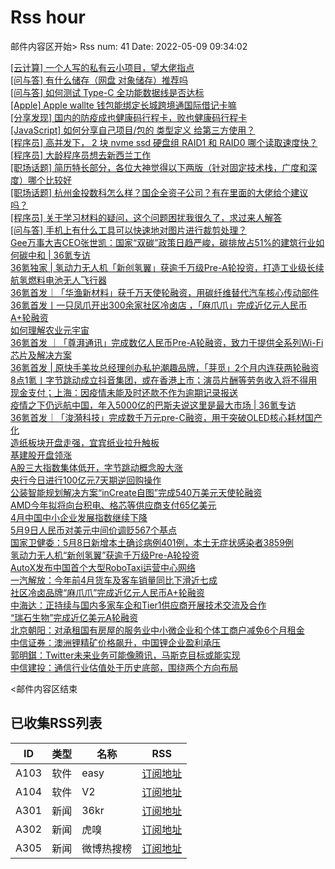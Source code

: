# Rss hour

邮件内容区开始>
Rss num: 41  Date: 2022-05-09 09:34:02 <br/>

<a href='https://www.v2ex.com/t/851651#reply0'>[云计算] 一个人写的私有云小项目，望大佬指点</a><br/>
<a href='https://www.v2ex.com/t/851650#reply1'>[问与答] 有什么储存（网盘 对象储存）推荐吗</a><br/>
<a href='https://www.v2ex.com/t/851648#reply0'>[问与答] 如何测试 Type-C 全功能数据线是否达标</a><br/>
<a href='https://www.v2ex.com/t/851646#reply4'>[Apple] Apple wallte 钱包能绑定长城跨境通国际借记卡嘛</a><br/>
<a href='https://www.v2ex.com/t/851644#reply6'>[分享发现] 国内的防疫成也健康码行程卡，败也健康码行程卡</a><br/>
<a href='https://www.v2ex.com/t/851643#reply0'>[JavaScript] 如何分享自己项目/包的 类型定义 给第三方使用？</a><br/>
<a href='https://www.v2ex.com/t/851641#reply6'>[程序员] 高并发下， 2 块 nvme ssd 硬盘组 RAID1 和 RAID0 哪个读取速度快？</a><br/>
<a href='https://www.v2ex.com/t/851640#reply5'>[程序员] 大龄程序员想去新西兰工作</a><br/>
<a href='https://www.v2ex.com/t/851639#reply2'>[职场话题] 简历特长部分，各位大神觉得以下两版（针对固定技术栈，广度和深度）哪个比较好</a><br/>
<a href='https://www.v2ex.com/t/851638#reply8'>[职场话题] 杭州金投数科怎么样？国企全资子公司？有在里面的大佬给个建议吗？</a><br/>
<a href='https://www.v2ex.com/t/851637#reply6'>[程序员] 关于学习材料的疑问，这个问题困扰我很久了，求过来人解答</a><br/>
<a href='https://www.v2ex.com/t/851636#reply6'>[问与答] 手机上有什么工具可以快速地对图片进行裁剪处理？</a><br/>
<a href='https://36kr.com/p/1730481803853065'>Gee万事大吉CEO张世凯：国家“双碳”政策日趋严峻，碳排放占51%的建筑行业如何碳中和 | 36氪专访</a><br/>
<a href='https://36kr.com/p/1732137954966786'>36氪独家 | 氢动力无人机「新创氢翼」获逾千万级Pre-A轮投资，打造工业级长续航氢燃料电池无人飞行器</a><br/>
<a href='https://36kr.com/p/1729099332467716'>36氪首发｜「华渔新材料」获千万天使轮融资，用碳纤维替代汽车核心传动部件</a><br/>
<a href='https://36kr.com/p/1730482964200704'>36氪首发丨一只凤爪开出300余家社区冷卤店 ，「麻爪爪」完成近亿元人民币A+轮融资</a><br/>
<a href='https://36kr.com/p/1732180873460992'>如何理解农业元宇宙</a><br/>
<a href='https://36kr.com/p/1732425946184709'>36氪首发 ｜「尊湃通讯」完成数亿人民币Pre-A轮融资，致力于提供全系列Wi-Fi芯片及解决方案</a><br/>
<a href='https://36kr.com/p/1732102060440582'>36氪首发 | 原快手美妆总经理创办私护潮趣品牌，「芽觅」2个月内连获两轮融资</a><br/>
<a href='https://36kr.com/p/1733159563246850'>8点1氪丨字节跳动成立抖音集团，或在香港上市；演员片酬等劳务收入将不得用现金支付；上海：因疫情未能及时还款不作为逾期记录报送</a><br/>
<a href='https://36kr.com/p/1722112819493888'>疫情之下仍远航中国，年入5000亿的巴斯夫说这里是最大市场 | 36氪专访</a><br/>
<a href='https://36kr.com/p/1730736741121284'>36氪首发｜「浚漪科技」完成数千万元pre-C融资，用于突破OLED核心耗材国产化</a><br/>
<a href='https://36kr.com/newsflashes/1733230323137799'>造纸板块开盘走强，宜宾纸业拉升触板</a><br/>
<a href='https://36kr.com/newsflashes/1733228762119429'>基建股开盘领涨</a><br/>
<a href='https://36kr.com/newsflashes/1733226042719241'>A股三大指数集体低开，字节跳动概念股大涨</a><br/>
<a href='https://36kr.com/newsflashes/1733221270584325'>央行今日进行100亿元7天期逆回购操作</a><br/>
<a href='https://36kr.com/newsflashes/1733218830023938'>公装智能规划解决方案“inCreate自图”完成540万美元天使轮融资</a><br/>
<a href='https://36kr.com/newsflashes/1733217715977219'>AMD今年拟将向台积电、格芯等供应商支付65亿美元</a><br/>
<a href='https://36kr.com/newsflashes/1733217003863045'>4月中国中小企业发展指数继续下降</a><br/>
<a href='https://36kr.com/newsflashes/1733214457806085'>5月9日人民币对美元中间价调贬567个基点</a><br/>
<a href='https://36kr.com/newsflashes/1733204582284296'>国家卫健委：5月8日新增本土确诊病例401例，本土无症状感染者3859例</a><br/>
<a href='https://36kr.com/newsflashes/1733203871710212'>氢动力无人机“新创氢翼”获逾千万级Pre-A轮投资</a><br/>
<a href='https://36kr.com/newsflashes/1733202875137028'>AutoX发布中国首个大型RoboTaxi运营中心网络</a><br/>
<a href='https://36kr.com/newsflashes/1733199827385601'>一汽解放：今年前4月货车及客车销量同比下滑近七成</a><br/>
<a href='https://36kr.com/newsflashes/1733196057918471'>社区冷卤品牌“麻爪爪”完成近亿元人民币A+轮融资</a><br/>
<a href='https://36kr.com/newsflashes/1733194565286919'>​中海达：正持续与国内多家车企和Tier1供应商开展技术交流及合作</a><br/>
<a href='https://36kr.com/newsflashes/1733192949398790'>“瑞石生物”完成近亿美元A轮融资</a><br/>
<a href='https://36kr.com/newsflashes/1733187798023172'>北京朝阳：对承租国有房屋的服务业中小微企业和个体工商户减免6个月租金</a><br/>
<a href='https://36kr.com/newsflashes/1733186712648713'>中信证券：澳洲锂精矿价格飙升，中国锂企业盈利承压</a><br/>
<a href='https://36kr.com/newsflashes/1733185705508101'>郭明錤：Twitter未来业务可能像腾讯，马斯克目标或能实现</a><br/>
<a href='https://36kr.com/newsflashes/1733183006571781'>中信建投：通信行业估值处于历史底部，围绕两个方向布局</a><br/>


<邮件内容区结束

## 已收集RSS列表

| ID | 类型 | 名称  | RSS  |
| -- | -- | -- | -- | 
| A103  | 软件 | easy | [订阅地址](http://rsshub.v2fy.com:1200/weibo/user/1088413295) |
| A104  | 软件 | V2  | [订阅地址](http://www.v2ex.com/index.xml) |
| A301  | 新闻 | 36kr | [订阅地址](https://www.36kr.com/feed) |
| A302  | 新闻 | 虎嗅 | [订阅地址](https://www.huxiu.com/rss/0.xml) |
| A305  | 新闻 | 微博热搜榜 | [订阅地址](https://rsshub.app/weibo/search/hot) |
